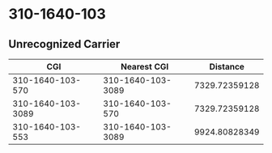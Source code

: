 # 310-1640-103
## Unrecognized Carrier


| CGI | Nearest CGI | Distance |
|-----|-------------|----------|
| 310-1640-103-570 | 310-1640-103-3089 | 7329.72359128 |
| 310-1640-103-3089 | 310-1640-103-570 | 7329.72359128 |
| 310-1640-103-553 | 310-1640-103-3089 | 9924.80828349 |
